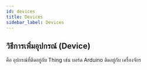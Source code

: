 ```yaml
---
id: devices
title: Devices
sidebar_label: Devices
---
```


## วิธีการเพิ่มอุปกรณ์ (Device) 
คือ อุปกรณ์ที่ติดอยู่กับ Thing เช่น บอร์ด Arduino ติดอยู่กับ เครื่องจักร

